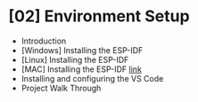 # [02] Environment Setup
- Introduction
- [Windows] Installing the ESP-IDF 
- [Linux] Installing the ESP-IDF
- [MAC] Installing the ESP-IDF [link]([https://github.com/kkbughunter/ESP-IDF-Programming-tutorial/blob/main/02_Environment_Setup/ESP-IDF_MAC_Install.md)
- Installing and configuring the VS Code
- Project Walk Through 
